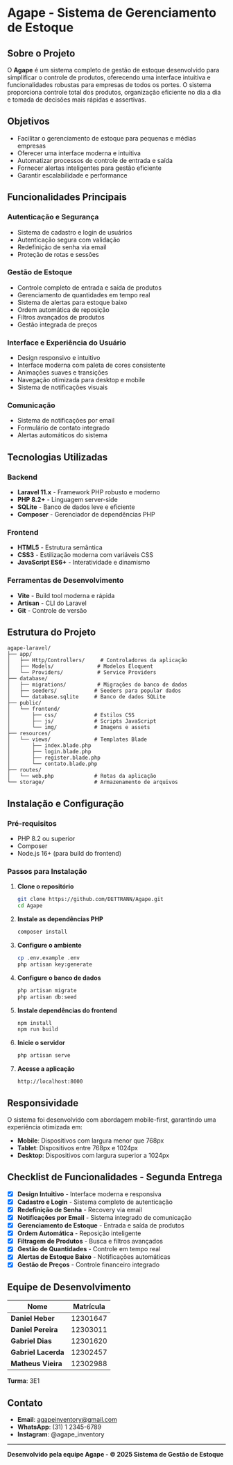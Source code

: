 # Agape - Sistema de Gerenciamento de Estoque

## Sobre o Projeto

O **Agape** é um sistema completo de gestão de estoque desenvolvido para simplificar o controle de produtos, oferecendo uma interface intuitiva e funcionalidades robustas para empresas de todos os portes. O sistema proporciona controle total dos produtos, organização eficiente no dia a dia e tomada de decisões mais rápidas e assertivas.

## Objetivos

-   Facilitar o gerenciamento de estoque para pequenas e médias empresas
-   Oferecer uma interface moderna e intuitiva
-   Automatizar processos de controle de entrada e saída
-   Fornecer alertas inteligentes para gestão eficiente
-   Garantir escalabilidade e performance

## Funcionalidades Principais

### Autenticação e Segurança

-   Sistema de cadastro e login de usuários
-   Autenticação segura com validação
-   Redefinição de senha via email
-   Proteção de rotas e sessões

### Gestão de Estoque

-   Controle completo de entrada e saída de produtos
-   Gerenciamento de quantidades em tempo real
-   Sistema de alertas para estoque baixo
-   Ordem automática de reposição
-   Filtros avançados de produtos
-   Gestão integrada de preços

### Interface e Experiência do Usuário

-   Design responsivo e intuitivo
-   Interface moderna com paleta de cores consistente
-   Animações suaves e transições
-   Navegação otimizada para desktop e mobile
-   Sistema de notificações visuais

### Comunicação

-   Sistema de notificações por email
-   Formulário de contato integrado
-   Alertas automáticos do sistema

## Tecnologias Utilizadas

### Backend

-   **Laravel 11.x** - Framework PHP robusto e moderno
-   **PHP 8.2+** - Linguagem server-side
-   **SQLite** - Banco de dados leve e eficiente
-   **Composer** - Gerenciador de dependências PHP

### Frontend

-   **HTML5** - Estrutura semântica
-   **CSS3** - Estilização moderna com variáveis CSS
-   **JavaScript ES6+** - Interatividade e dinamismo

### Ferramentas de Desenvolvimento

-   **Vite** - Build tool moderna e rápida
-   **Artisan** - CLI do Laravel
-   **Git** - Controle de versão

## Estrutura do Projeto

```
agape-laravel/
├── app/
│   ├── Http/Controllers/     # Controladores da aplicação
│   ├── Models/              # Modelos Eloquent
│   └── Providers/           # Service Providers
├── database/
│   ├── migrations/          # Migrações do banco de dados
│   ├── seeders/            # Seeders para popular dados
│   └── database.sqlite     # Banco de dados SQLite
├── public/
│   └── frontend/
│       ├── css/            # Estilos CSS
│       ├── js/             # Scripts JavaScript
│       └── img/            # Imagens e assets
├── resources/
│   └── views/              # Templates Blade
│       ├── index.blade.php
│       ├── login.blade.php
│       ├── register.blade.php
│       └── contato.blade.php
├── routes/
│   └── web.php             # Rotas da aplicação
└── storage/                # Armazenamento de arquivos
```

## Instalação e Configuração

### Pré-requisitos

-   PHP 8.2 ou superior
-   Composer
-   Node.js 16+ (para build do frontend)

### Passos para Instalação

1. **Clone o repositório**

    ```bash
    git clone https://github.com/DETTRANN/Agape.git
    cd Agape
    ```

2. **Instale as dependências PHP**

    ```bash
    composer install
    ```

3. **Configure o ambiente**

    ```bash
    cp .env.example .env
    php artisan key:generate
    ```

4. **Configure o banco de dados**

    ```bash
    php artisan migrate
    php artisan db:seed
    ```

5. **Instale dependências do frontend**

    ```bash
    npm install
    npm run build
    ```

6. **Inicie o servidor**

    ```bash
    php artisan serve
    ```

7. **Acesse a aplicação**
    ```
    http://localhost:8000
    ```

## Responsividade

O sistema foi desenvolvido com abordagem mobile-first, garantindo uma experiência otimizada em:

-   **Mobile**: Dispositivos com largura menor que 768px
-   **Tablet**: Dispositivos entre 768px e 1024px
-   **Desktop**: Dispositivos com largura superior a 1024px

## Checklist de Funcionalidades - Segunda Entrega

-   [x] **Design Intuitivo** - Interface moderna e responsiva
-   [x] **Cadastro e Login** - Sistema completo de autenticação
-   [x] **Redefinição de Senha** - Recovery via email
-   [x] **Notificações por Email** - Sistema integrado de comunicação
-   [x] **Gerenciamento de Estoque** - Entrada e saída de produtos
-   [x] **Ordem Automática** - Reposição inteligente
-   [x] **Filtragem de Produtos** - Busca e filtros avançados
-   [x] **Gestão de Quantidades** - Controle em tempo real
-   [x] **Alertas de Estoque Baixo** - Notificações automáticas
-   [x] **Gestão de Preços** - Controle financeiro integrado

## Equipe de Desenvolvimento

| Nome                | Matrícula |
| ------------------- | --------- |
| **Daniel Heber**    | 12301647  |
| **Daniel Pereira**  | 12303011  |
| **Gabriel Dias**    | 12301620  |
| **Gabriel Lacerda** | 12302457  |
| **Matheus Vieira**  | 12302988  |

**Turma**: 3E1

## Contato

-   **Email**: agapeinventory@gmail.com
-   **WhatsApp**: (31) 1 2345-6789
-   **Instagram**: @agape_inventory

---

**Desenvolvido pela equipe Agape - © 2025 Sistema de Gestão de Estoque**
